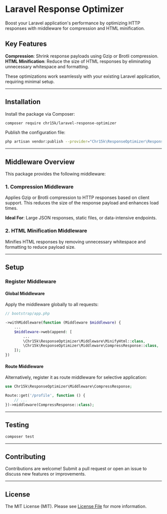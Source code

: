 # Laravel Response Optimizer

Boost your Laravel application's performance by optimizing HTTP responses with middleware for compression and HTML minification.

## Key Features

**Compression**: Shrink response payloads using Gzip or Brotli compression.
**HTML Minification**: Reduce the size of HTML responses by eliminating unnecessary whitespace and formatting.

These optimizations work seamlessly with your existing Laravel application, requiring minimal setup.

---

## Installation

Install the package via Composer:

```bash
composer require chr15k/laravel-response-optimizer
```

Publish the configuration file:

```bash
php artisan vendor:publish --provider="Chr15k\ResponseOptimizer\ResponseOptimizerServiceProvider"
```

---

## Middleware Overview

This package provides the following middleware:

### 1. Compression Middleware

Applies Gzip or Brotli compression to HTTP responses based on client support. This reduces the size of the response payload and enhances load times.

**Ideal For**: Large JSON responses, static files, or data-intensive endpoints.

### 2. HTML Minification Middleware

Minifies HTML responses by removing unnecessary whitespace and formatting to reduce payload size.

---

## Setup

### Register Middleware

#### Global Middleware

Apply the middleware globally to all requests:

```php
// bootstrap/app.php

->withMiddleware(function (Middleware $middleware) {
    ...
    $middleware->web(append: [
        ...
        \Chr15k\ResponseOptimizer\Middleware\MinifyHtml::class,
        \Chr15k\ResponseOptimizer\Middleware\CompressResponse::class,
    ]);
})
```

#### Route Middleware

Alternatively, register it as route middleware for selective application:

```php
use Chr15k\ResponseOptimizer\Middleware\CompressResponse;

Route::get('/profile', function () {
    // ...
})->middleware(CompressResponse::class);
```

---

## Testing

```bash
composer test
```

---

## Contributing

Contributions are welcome! Submit a pull request or open an issue to discuss new features or improvements.

---

## License

The MIT License (MIT). Please see [License File](https://github.com/chr15k/laravel-response-optimizer/blob/main/LICENSE) for more information.
